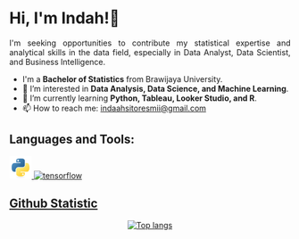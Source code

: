 # Hi, I'm Indah!👋

<p align="justify">
  I'm seeking opportunities to contribute my statistical expertise and analytical skills in the data field, especially in Data Analyst, Data Scientist, and Business Intelligence.
</p>

- I'm a **Bachelor of Statistics** from Brawijaya University.
- 🔭 I’m interested in **Data Analysis, Data Science, and Machine Learning**.
- 🌱 I’m currently learning **Python, Tableau, Looker Studio, and R**.
- 📫 How to reach me: indaahsitoresmii@gmail.com

## Languages and Tools:
<p align="left"> 
  </a> <a href="https://www.python.org" target="_blank" rel="noreferrer"> <img src="https://raw.githubusercontent.com/devicons/devicon/master/icons/python/python-original.svg" alt="python" width="40" height="40"/> 
  </a> <a href="https://www.tensorflow.org" target="_blank" rel="noreferrer"> <img src="https://www.vectorlogo.zone/logos/tensorflow/tensorflow-icon.svg" alt="tensorflow" width="40" height="40"/>  
</p>

## Github Statistic
<p align="center">
  <img alt="Top langs" src="https://github-readme-stats.vercel.app/api/top-langs/?username=indahsh&layout=compact&langs_count=8&theme=tokyonight"/>
</p>


